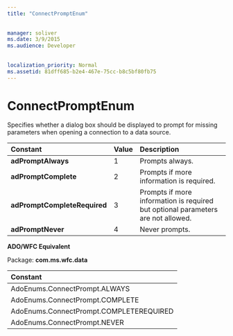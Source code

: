 ```yaml
---
title: "ConnectPromptEnum"
  
  
manager: soliver
ms.date: 3/9/2015
ms.audience: Developer
 
  
localization_priority: Normal
ms.assetid: 81dff685-b2e4-467e-75cc-b8c5bf80fb75
---
```


# ConnectPromptEnum

Specifies whether a dialog box should be displayed to prompt for missing parameters when opening a connection to a data source.
  
|**Constant**|**Value**|**Description**|
|:-----|:-----|:-----|
|**adPromptAlways** <br/> |1  <br/> |Prompts always.  <br/> |
|**adPromptComplete** <br/> |2  <br/> |Prompts if more information is required.  <br/> |
|**adPromptCompleteRequired** <br/> |3  <br/> |Prompts if more information is required but optional parameters are not allowed.  <br/> |
|**adPromptNever** <br/> |4  <br/> |Never prompts.  <br/> |
   
 **ADO/WFC Equivalent**
  
Package: **com.ms.wfc.data**
  
|**Constant**|
|:-----|
|AdoEnums.ConnectPrompt.ALWAYS  <br/> |
|AdoEnums.ConnectPrompt.COMPLETE  <br/> |
|AdoEnums.ConnectPrompt.COMPLETEREQUIRED  <br/> |
|AdoEnums.ConnectPrompt.NEVER  <br/> |
   

